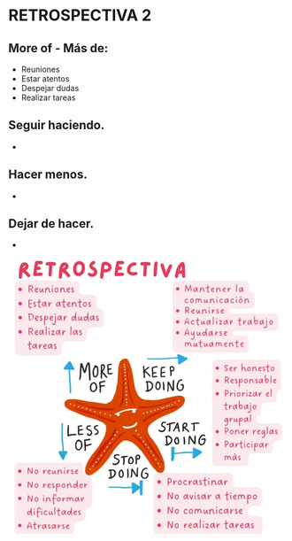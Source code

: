 # RETROSPECTIVA 2

## More of - Más de:
- Reuniones
- Estar atentos
- Despejar dudas
- Realizar tareas

## 


## Seguir haciendo.
- 

## Hacer menos.
- 

## Dejar de hacer.
- 

![estrellaRetro-2.jpg](/retrospective/estrellaRetro-2.jpg)